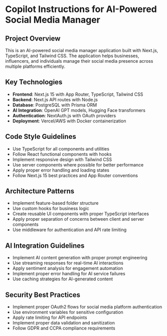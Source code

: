# Copilot Instructions for AI-Powered Social Media Manager

<!-- Use this file to provide workspace-specific custom instructions to Copilot. For more details, visit https://code.visualstudio.com/docs/copilot/copilot-customization#_use-a-githubcopilotinstructionsmd-file -->

## Project Overview
This is an AI-powered social media manager application built with Next.js, TypeScript, and Tailwind CSS. The application helps businesses, influencers, and individuals manage their social media presence across multiple platforms efficiently.

## Key Technologies
- **Frontend**: Next.js 15 with App Router, TypeScript, Tailwind CSS
- **Backend**: Next.js API routes with Node.js
- **Database**: PostgreSQL with Prisma ORM
- **AI Integration**: OpenAI GPT models, Hugging Face transformers
- **Authentication**: NextAuth.js with OAuth providers
- **Deployment**: Vercel/AWS with Docker containerization

## Code Style Guidelines
- Use TypeScript for all components and utilities
- Follow React functional components with hooks
- Implement responsive design with Tailwind CSS
- Use server components where possible for better performance
- Apply proper error handling and loading states
- Follow Next.js 15 best practices and App Router conventions

## Architecture Patterns
- Implement feature-based folder structure
- Use custom hooks for business logic
- Create reusable UI components with proper TypeScript interfaces
- Apply proper separation of concerns between client and server components
- Use middleware for authentication and API rate limiting

## AI Integration Guidelines
- Implement AI content generation with proper prompt engineering
- Use streaming responses for real-time AI interactions
- Apply sentiment analysis for engagement automation
- Implement proper error handling for AI service failures
- Use caching strategies for AI-generated content

## Security Best Practices
- Implement proper OAuth2 flows for social media platform authentication
- Use environment variables for sensitive configuration
- Apply rate limiting for API endpoints
- Implement proper data validation and sanitization
- Follow GDPR and CCPA compliance requirements
